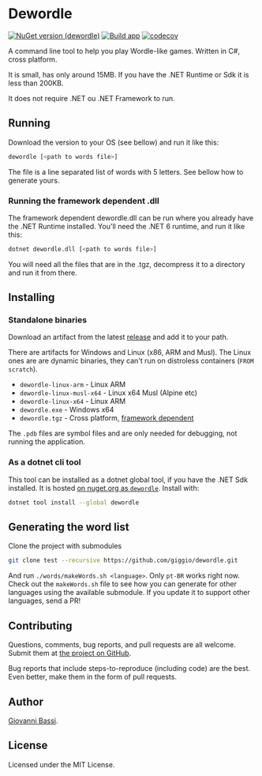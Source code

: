 # Dewordle

[![NuGet version (dewordle)](https://img.shields.io/nuget/v/dewordle?color=blue)](https://www.nuget.org/packages/dewordle/)
[![Build app](https://github.com/giggio/dewordle/actions/workflows/build.yml/badge.svg?branch=main)](https://github.com/giggio/dewordle/actions/workflows/build.yml)
[![codecov](https://codecov.io/gh/giggio/dewordle/branch/main/graph/badge.svg?token=O8UDJRBFR1)](https://codecov.io/gh/giggio/dewordle)

A command line tool to help you play Wordle-like games. Written in C#, cross platform.

It is small, has only around 15MB. If you have the .NET Runtime or Sdk it is less than 200KB.

It does not require .NET ou .NET Framework to run.

## Running

Download the version to your OS (see bellow) and run it like this:

```bash
dewordle [<path to words file>]
```

The file is a line separated list of words with 5 letters. See bellow how to generate yours.


### Running the framework dependent .dll

The framework dependent dewordle.dll can be run where you already have the .NET Runtime installed. You'll need the
.NET 6 runtime, and run it like this:

```bash
dotnet dewordle.dll [<path to words file>]
```

You will need all the files that are in the .tgz, decompress it to a directory and run it from there.

## Installing

### Standalone binaries

Download an artifact from the latest
[release](https://github.com/giggio/dewordle/releases/latest)
and add it to your path.

There are artifacts for Windows and Linux (x86, ARM and Musl). The Linux ones are
are dynamic binaries, they can't run on distroless containers (`FROM scratch`).

* `dewordle-linux-arm` - Linux ARM
* `dewordle-linux-musl-x64` - Linux x64 Musl (Alpine etc)
* `dewordle-linux-x64` - Linux ARM
* `dewordle.exe` - Windows x64
* `dewordle.tgz` - Cross platform, [framework dependent](https://docs.microsoft.com/en-us/dotnet/core/deploying/#publish-framework-dependent)

The `.pdb` files are symbol files and are only needed for debugging, not running the application.

### As a dotnet cli tool

This tool can be installed as a dotnet global tool, if you have the .NET Sdk installed.
It is hosted [on nuget.org as `dewordle`](https://www.nuget.org/packages/dewordle).
Install with:

```bash
dotnet tool install --global dewordle
```

## Generating the word list

Clone the project with submodules

```bash
git clone test --recursive https://github.com/giggio/dewordle.git
```

And run `./words/makeWords.sh <language>`. Only `pt-BR`  works right now.
Check out the `makeWords.sh` file to see how you can generate for other languages using the available submodule.
If you update it to support other languages, send a PR!

## Contributing

Questions, comments, bug reports, and pull requests are all welcome.  Submit them at
[the project on GitHub](https://github.com/giggio/dewordle).

Bug reports that include steps-to-reproduce (including code) are the
best. Even better, make them in the form of pull requests.

## Author

[Giovanni Bassi](https://github.com/giggio).

## License

Licensed under the MIT License.
